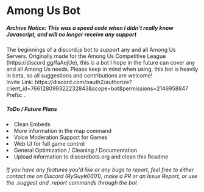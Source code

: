 <h1>Among Us Bot</h1>
<h5>Archive Notice: This was a speed code when I didn't really know Javascript, and will no longer receive any support</h5>
The beginnings of a discord.js bot to support any and all Among Us Servers. Originally made for the Among Us Competitive League (https://discord.gg/faAejUe), this is a bot I hope in the future can cover any and all Among Us needs. Please keep in mind when using, this bot is heavily in beta, so all suggestions and contributions are welcome!
<br>
Invite Link: https://discord.com/oauth2/authorize?client_id=766128099322232843&scope=bot&permissions=2146958847
<br>
Prefix: .
<br>
<h5>ToDo / Future Plans</h5>
<li>Clean Embeds</li>
<li>More information in the map command</li>
<li>Voice Moderation Support for Games</li>
<li>Web UI for full game control</li>
<li>General Optimization / Cleaning / Documentation</li>
<li>Upload information to discordbots.org and clean this Readme</li>
<br>
<i>If you have any features you'd like or any bugs to report, feel free to either contact me on Discord (RyGuy#0001), make a PR or an Issue Report, or use the .suggest and .report commands through the bot</i>

